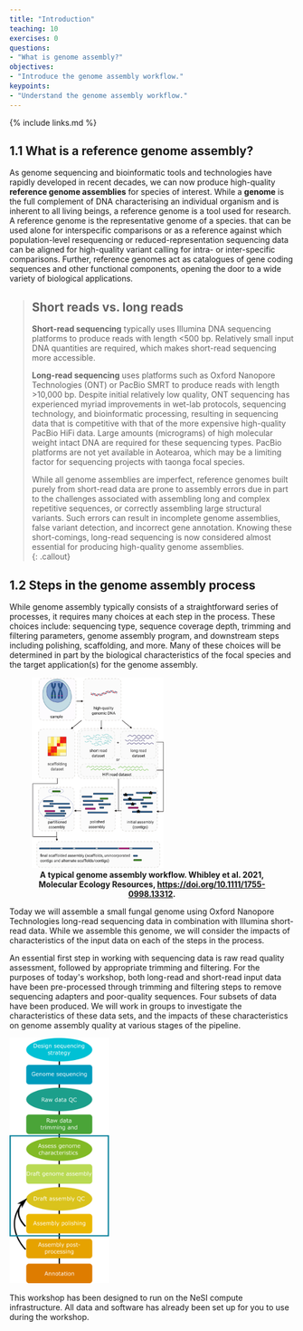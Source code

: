 ```yaml
---
title: "Introduction"
teaching: 10
exercises: 0
questions: 
- "What is genome assembly?"
objectives: 
- "Introduce the genome assembly workflow."
keypoints: 
- "Understand the genome assembly workflow."
---
```


{% include links.md %}

## 1.1 What is a reference genome assembly?

As genome sequencing and bioinformatic tools and technologies have rapidly developed in recent decades, we can now produce high-quality **reference genome assemblies** for species of interest. While a **genome** is the full complement of DNA characterising an individual organism and is inherent to all living beings, a reference genome is a tool used for research. A reference genome is the representative genome of a species. that can be used alone for interspecific comparisons or as a reference against which population-level resequencing or reduced-representation sequencing data can be aligned for high-quality variant calling for intra- or inter-specific comparisons. Further, reference genomes act as catalogues of gene coding sequences and other functional components, opening the door to a wide variety of biological applications.

> ## Short reads vs. long reads
> **Short-read sequencing** typically uses Illumina DNA sequencing platforms to produce reads with length <500 bp. Relatively small input DNA quantities are required, which makes short-read sequencing more accessible. 
> 
> **Long-read sequencing** uses platforms such as Oxford Nanopore Technologies (ONT) or PacBio SMRT to produce reads with length >10,000 bp. Despite initial relatively low quality, ONT sequencing has experienced myriad improvements in wet-lab protocols, sequencing technology, and bioinformatic processing, resulting in sequencing data that is competitive with that of the more expensive high-quality PacBio HiFi data. Large amounts (micrograms) of high molecular weight intact DNA are required for these sequencing types. PacBio platforms are not yet available in Aotearoa, which may be a limiting factor for sequencing projects with taonga focal species. 
>
> While all genome assemblies are imperfect, reference genomes built purely from short-read data are prone to assembly errors due in part to the challenges associated with assembling long and complex repetitive sequences, or correctly assembling large structural variants. Such errors can result in incomplete genome assemblies, false variant detection, and incorrect gene annotation. Knowing these short-comings, long-read sequencing is now considered almost essential for producing high-quality genome assemblies.  
{: .callout}

## 1.2 Steps in the genome assembly process

While genome assembly typically consists of a straightforward series of processes, it requires many choices at each step in the process. These choices include: sequencing type, sequence coverage depth, trimming and filtering parameters, genome assembly program, and downstream steps including polishing, scaffolding, and more. Many of these choices will be determined in part by the biological characteristics of the focal species and the target application(s) for the genome assembly.

<figure>
<img src="../fig/whibley-et-al-assembly-process.jpg" style="width:auto;height:auto;max-width:55%;" >
<figcaption align = "center"><b>A typical genome assembly workflow. Whibley et al. 2021, Molecular Ecology Resources, <a href="https://doi.org/10.1111/1755-0998.13312">https://doi.org/10.1111/1755-0998.13312</a>.</b></figcaption>
</figure>


Today we will assemble a small fungal genome using Oxford Nanopore Technologies long-read sequencing data in combination with Illumina short-read data. While we assemble this genome, we will consider the impacts of characteristics of the input data on each of the steps in the process. 

An essential first step in working with sequencing data is raw read quality assessment, followed by appropriate trimming and filtering. For the purposes of today's workshop, both long-read and short-read input data have been pre-processed through trimming and filtering steps to remove sequencing adapters and poor-quality sequences. Four subsets of data have been produced. We will work in groups to investigate the characteristics of these data sets, and the impacts of these characteristics on genome assembly quality at various stages of the pipeline.






<img width="35%" src="../fig/genome-assembly-flowchart-v3.png">

This workshop has been designed to run on the NeSI compute infrastructure. All data and software has already been set up for you to use during the workshop.
